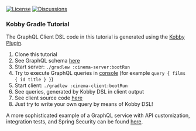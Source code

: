 [![License](https://img.shields.io/badge/License-Apache%202.0-brightgreen)](https://github.com/ermadmi78/kobby-gradle-tutorial/blob/main/LICENSE)
[![Discussions](https://img.shields.io/badge/Discussions-On%20GitHub-blue)](https://github.com/ermadmi78/kobby-gradle-tutorial/discussions)

### Kobby Gradle Tutorial

The GraphQL Client DSL code in this tutorial is generated using the [Kobby Plugin](https://github.com/ermadmi78/kobby).

1. Clone this tutorial
1. See GraphQL schema [here](https://github.com/ermadmi78/kobby-gradle-tutorial/blob/main/cinema-api/src/main/resources/io/github/ermadmi78/kobby/cinema/api/cinema.graphqls)
1. Start server: `./gradlew :cinema-server:bootRun`
1. Try to execute GraphQL queries in [console](http://localhost:8080/playground) (for example `query { films { id title } }`)
1. Start client: `./gradlew :cinema-client:bootRun`
1. See queries, generated by Kobby DSL in client output
1. See client source code [here](https://github.com/ermadmi78/kobby-gradle-tutorial/blob/main/cinema-client/src/main/kotlin/io/github/ermadmi78/kobby/cinema/client/application.kt)
1. Just try to write your own query by means of Kobby DSL!

A more sophisticated example of a GraphQL service with API customization,
integration tests, and Spring Security can be found [here](https://github.com/ermadmi78/kobby-gradle-example).
